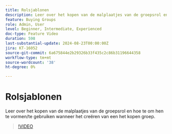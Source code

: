 ```yaml
---
title: Rolsjablonen
description: Leer over het kopen van de malplaatjes van de groepsrol en hoe te om hen te vormen/te gebruiken wanneer het creëren van een het kopen groep.
feature: Buying Groups
role: Admin, User
level: Beginner, Intermediate, Experienced
doc-type: Feature Video
duration: 598
last-substantial-update: 2024-08-23T00:00:00Z
jira: KT-16052
source-git-commit: 6a675844e2b29326b33f435c2c86b31196644358
workflow-type: tm+mt
source-wordcount: '38'
ht-degree: 0%

---
```



# Rolsjablonen

Leer over het kopen van de malplaatjes van de groepsrol en hoe te om hen te vormen/te gebruiken wanneer het creëren van een het kopen groep.

>[!VIDEO](https://video.tv.adobe.com/v/3433079/?learn=on)
